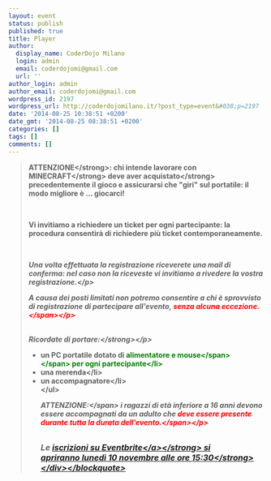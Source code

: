 ```yaml
---
layout: event
status: publish
published: true
title: Player
author:
  display_name: CoderDojo Milano
  login: admin
  email: coderdojomi@gmail.com
  url: ''
author_login: admin
author_email: coderdojomi@gmail.com
wordpress_id: 2197
wordpress_url: http://coderdojomilano.it/?post_type=event&#038;p=2197
date: '2014-08-25 10:38:51 +0200'
date_gmt: '2014-08-25 08:38:51 +0200'
categories: []
tags: []
comments: []
---
```

<blockquote><strong>ATTENZIONE<&#47;strong>: chi intende lavorare con <strong>MINECRAFT<&#47;strong> deve aver <strong>acquistato<&#47;strong> precedentemente il gioco e assicurarsi che "giri" sul portatile: il modo migliore &egrave; ... giocarci!</p>
<p>&nbsp;</p>
<p>Vi invitiamo a richiedere&nbsp;un ticket per ogni partecipante: la procedura consentir&agrave; di richiedere pi&ugrave; ticket contemporaneamente.</p>
<p>&nbsp;</p>
<p style="font-style: italic;">Una volta effettuata la registrazione riceverete una mail di conferma: nel caso non la riceveste vi invitiamo a rivedere la vostra registrazione.<&#47;p></p>
<p style="font-style: italic;">A causa dei posti limitati non potremo consentire a chi &egrave; sprovvisto di registrazione di partecipare all'evento,&nbsp;<span style="color: #ff0000;">senza alcuna eccezione.<&#47;span><&#47;p><br />
&nbsp;</p>
<p style="font-style: italic;"><strong>Ricordate di portare:<&#47;strong><&#47;p></p>
<ul>
<li>un PC portatile dotato di&nbsp;<span style="font-weight: bold;"><span style="color: #008000;">alimentatore e mouse<&#47;span><&#47;span>&nbsp;per ogni partecipante<&#47;li>
<li>una merenda<&#47;li>
<li>un accompagnatore<&#47;li><br />
<&#47;ul></p>
<p style="font-style: italic;"><span style="font-weight: bold;">ATTENZIONE:<&#47;span>&nbsp;i ragazzi di et&agrave; inferiore a 16 anni devono essere accompagnati da un adulto che<span style="color: #ff0000;">&nbsp;deve essere presente durante tutta la durata dell'evento.<&#47;span><&#47;p><br />
&nbsp;</p>
<div style="font-size: 16px; font-style: italic;">Le <strong><a href="https:&#47;&#47;www.eventbrite.it&#47;e&#47;biglietti-player-by-coderdojo-milano-tag-15-novembre-2014-14177785137" target="_blank">iscrizioni su Eventbrite<&#47;a><&#47;strong> si apriranno&nbsp;<strong>luned&igrave; 10 novembre alle ore 15:30<&#47;strong><&#47;div><&#47;blockquote></p>
